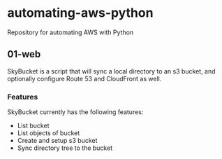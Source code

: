 # automating-aws-python
Repository for automating AWS with Python

## 01-web

SkyBucket is a script that will sync a local directory to an s3 bucket, and optionally configure Route 53 and CloudFront as well.

### Features

SkyBucket currently has the following features:

- List bucket
- List objects of bucket
- Create and setup s3 bucket
- Sync directory tree to the bucket